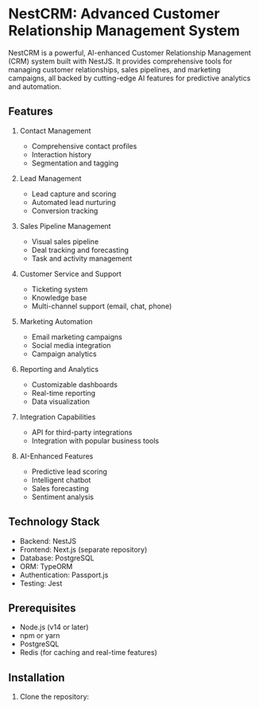 # NestCRM: Advanced Customer Relationship Management System

NestCRM is a powerful, AI-enhanced Customer Relationship Management (CRM) system built with NestJS. It provides comprehensive tools for managing customer relationships, sales pipelines, and marketing campaigns, all backed by cutting-edge AI features for predictive analytics and automation.

## Features

1. Contact Management
   - Comprehensive contact profiles
   - Interaction history
   - Segmentation and tagging

2. Lead Management
   - Lead capture and scoring
   - Automated lead nurturing
   - Conversion tracking

3. Sales Pipeline Management
   - Visual sales pipeline
   - Deal tracking and forecasting
   - Task and activity management

4. Customer Service and Support
   - Ticketing system
   - Knowledge base
   - Multi-channel support (email, chat, phone)

5. Marketing Automation
   - Email marketing campaigns
   - Social media integration
   - Campaign analytics

6. Reporting and Analytics
   - Customizable dashboards
   - Real-time reporting
   - Data visualization

7. Integration Capabilities
   - API for third-party integrations
   - Integration with popular business tools

8. AI-Enhanced Features
   - Predictive lead scoring
   - Intelligent chatbot
   - Sales forecasting
   - Sentiment analysis

## Technology Stack

- Backend: NestJS
- Frontend: Next.js (separate repository)
- Database: PostgreSQL
- ORM: TypeORM
- Authentication: Passport.js
- Testing: Jest

## Prerequisites

- Node.js (v14 or later)
- npm or yarn
- PostgreSQL
- Redis (for caching and real-time features)

## Installation

1. Clone the repository: